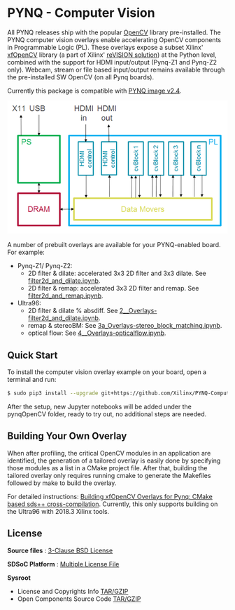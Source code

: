 # PYNQ - Computer Vision

All PYNQ releases ship with the popular [OpenCV](https://opencv.org/) library pre-installed. The PYNQ computer vision overlays enable accelerating OpenCV components in Programmable Logic (PL). These overlays expose a subset Xilinx' [xfOpenCV](https://github.com/Xilinx/xfopencv) library (a part of Xilinx' [reVISION solution](https://www.xilinx.com/products/design-tools/embedded-vision-zone.html)) at the Python level, combined with the support for HDMI input/output (Pynq-Z1 and Pynq-Z2 only). Webcam, stream or file based input/output remains available through the pre-installed SW OpenCV (on all Pynq boards).

Currently this package is compatible with [PYNQ image v2.4](http://www.pynq.io/board).

![](./block_diagram.png)

A number of prebuilt overlays are available for your PYNQ-enabled board. For example:
  + Pynq-Z1/ Pynq-Z2:
    + 2D filter & dilate: accelerated 3x3 2D filter and 3x3 dilate. See  [filter2d_and_dilate.ipynb](./boards/Pynq-Z1/notebooks/filter2d_and_dilate.ipynb).
    + 2D filter & remap: accelerated 3x3 2D filter and remap. See [filter2d_and_remap.ipynb](./boards/Pynq-Z1/notebooks/filter2d_and_remap.ipynb). 
  + Ultra96:
    + 2D filter & dilate % absdiff. See [2__Overlays-filter2d_and_dilate.ipynb](./boards/Ultra96/notebooks/2__Overlays-filter2d_and_dilate.ipynb).
    + remap & stereoBM: See [3a_Overlays-stereo_block_matching.ipynb](./boards/Ultra96/notebooks/3a_Overlays-stereo_block_matching.ipynb).
    + optical flow: See [4__Overlays-opticalflow.ipynb](./boards/Ultra96/notebooks/4__Overlays-opticalflow.ipynb).

## Quick Start

To install the computer vision overlay example on your board, open a terminal and run:

   ```bash
   $ sudo pip3 install --upgrade git+https://github.com/Xilinx/PYNQ-ComputerVision.git
   ```
   
After the setup, new Jupyter notebooks will be added under the pynqOpenCV folder, ready to try out, no additional steps are needed. 

## Building Your Own Overlay

When after profiling, the critical OpenCV modules in an application are identified, the generation of a tailored overlay is easily done by specifying those modules as a list in a CMake project file. After that, building the tailored overlay only requires running cmake to generate the Makefiles followed by make to build the overlay.

For detailed instructions:  [Building xfOpenCV Overlays for Pynq: CMake based sds++ cross-compilation](overlays/README.md). Currently, this only supports building on the Ultra96 with 2018.3 Xilinx tools.

## License

**Source files** : [3-Clause BSD License](LICENSE)

**SDSoC Platform** : [Multiple License File](https://www.xilinx.com/member/forms/download/xef.html?filename=pynq-ultra96-dsa-license-ca.txt) 

**Sysroot**
  + License and Copyrights Info [TAR/GZIP](https://www.xilinx.com/member/forms/download/xef.html?filename=pynq-v2.3-license.tar.gz)
  + Open Components Source Code [TAR/GZIP](https://www.xilinx.com/member/forms/download/xef.html?filename=pynq-v2.3-open_components.tar.gz)
